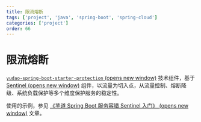 ```yaml
---
title: 限流熔断
tags: ['project', 'java', 'spring-boot', 'spring-cloud']
categories: ['project']
order: 66
---
```

# 限流熔断

[`yudao-spring-boot-starter-protection`  (opens new window)](https://github.com/YunaiV/yudao-cloud/blob/master/yudao-framework/yudao-spring-boot-starter-protection/) 技术组件，基于 [Sentinel  (opens new window)](https://github.com/alibaba/Sentinel) 组件，以流量为切入点，从流量控制、熔断降级、系统负载保护等多个维度保护服务的稳定性。

 使用的示例，参见 [《芋道 Spring Boot 服务容错 Sentinel 入门》  (opens new window)](https://www.iocoder.cn/Spring-Boot/Sentinel/?yudao) 文章。

